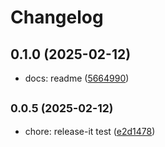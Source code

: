 # Changelog

## 0.1.0 (2025-02-12)

* docs: readme ([5664990](https://github.com/bestkp/trae-vue-starter/commit/5664990))

## <small>0.0.5 (2025-02-12)</small>

* chore: release-it test ([e2d1478](https://github.com/bestkp/trae-vue-starter/commit/e2d1478))
